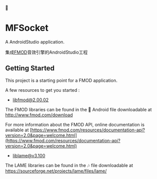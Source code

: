 :whale:

# MFSocket

A AndroidStudio application.

集成[FMOD](https://www.fmod.com/)音效引擎的AndroidStudio工程

## Getting Started

This project is a starting point for a FMOD application.

A few resources to get you started :

- [libfmod@2.00.02](https://github.com/xmaihh/MFSocket/tree/master/libfmod)

The FMOD libraries can be found in the :calling: Android file downloadable at http://www.fmod.com/download

For more information about the FMOD API, online documentation is available at
[https://www.fmod.com/resources/documentation-api?version=2.0&page=welcome.html](https://www.fmod.com/resources/documentation-api?version=2.0&page=welcome.html)


- [liblame@v3.100](https://github.com/xmaihh/MFSocket/tree/master/liblame)

The LAME libraries can be found in the :notes: file downloadable at https://sourceforge.net/projects/lame/files/lame/
